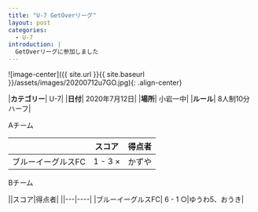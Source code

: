 ```yaml
---
title: "U-7 GetOverリーグ"
layout: post
categories:
  - U-7
introduction: |
  GetOverリーグに参加しました
---
```


![image-center]({{ site.url }}{{ site.baseurl }}/assets/images/20200712u7GO.jpg){: .align-center}

|**カテゴリー**| U-7|
|**日付**| 2020年7月12日|
|**場所**| 小岩一中|
|**ルール**| 8人制10分ハーフ|

Aチーム

||スコア|得点者|
|---|---|----|
|ブルーイーグルスFC| 1 - 3 ×|かずや|

Bチーム

||スコア|得点者|
||---|----|
|ブルーイーグルスFC| 6 - 1 ○|ゆうわ5、おうき|


